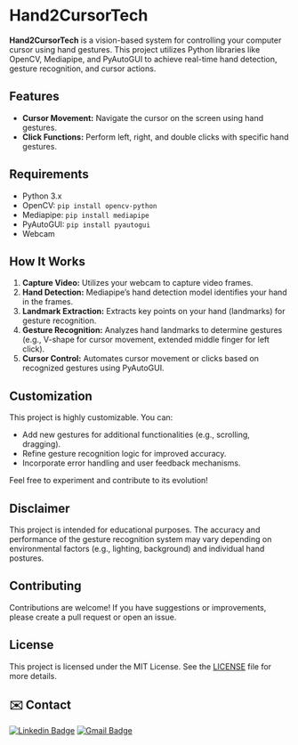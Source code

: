 # Hand2CursorTech

**Hand2CursorTech** is a vision-based system for controlling your computer cursor using hand gestures. This project utilizes Python libraries like OpenCV, Mediapipe, and PyAutoGUI to achieve real-time hand detection, gesture recognition, and cursor actions.

## Features

- **Cursor Movement:** Navigate the cursor on the screen using hand gestures.
- **Click Functions:** Perform left, right, and double clicks with specific hand gestures.

## Requirements

- Python 3.x
- OpenCV: `pip install opencv-python`
- Mediapipe: `pip install mediapipe`
- PyAutoGUI: `pip install pyautogui`
- Webcam

## How It Works

1. **Capture Video:** Utilizes your webcam to capture video frames.
2. **Hand Detection:** Mediapipe’s hand detection model identifies your hand in the frames.
3. **Landmark Extraction:** Extracts key points on your hand (landmarks) for gesture recognition.
4. **Gesture Recognition:** Analyzes hand landmarks to determine gestures (e.g., V-shape for cursor movement, extended middle finger for left click).
5. **Cursor Control:** Automates cursor movement or clicks based on recognized gestures using PyAutoGUI.

## Customization

This project is highly customizable. You can:

- Add new gestures for additional functionalities (e.g., scrolling, dragging).
- Refine gesture recognition logic for improved accuracy.
- Incorporate error handling and user feedback mechanisms.

Feel free to experiment and contribute to its evolution!

## Disclaimer

This project is intended for educational purposes. The accuracy and performance of the gesture recognition system may vary depending on environmental factors (e.g., lighting, background) and individual hand postures.

## Contributing

Contributions are welcome! If you have suggestions or improvements, please create a pull request or open an issue.

## License

This project is licensed under the MIT License. See the [LICENSE](LICENSE) file for more details.

## ✉️ Contact
[![Linkedin Badge](https://img.shields.io/badge/-LinkedIn-blue?style=flat&logo=Linkedin&logoColor=white&link=https://www.linkedin.com/in/lalit-swami/)](https://www.linkedin.com/in/lalit-swami/) [![Gmail Badge](https://img.shields.io/badge/-Gmail-c14438?style=flat&logo=Gmail&logoColor=white&link=mailto:swamilalit2014@gmail.com)](mailto:swamilalit2014@gmail.com)